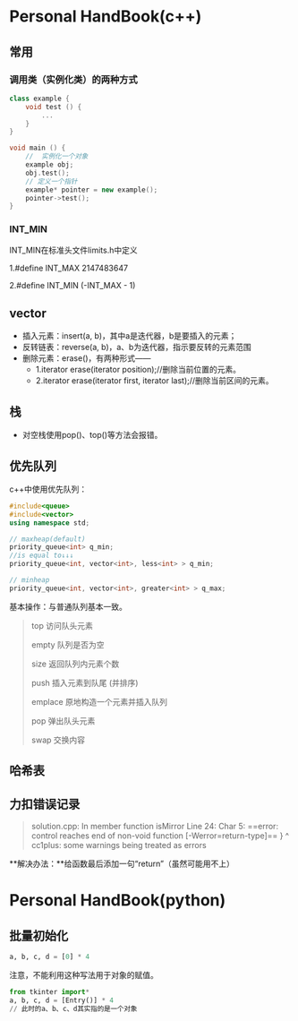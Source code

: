 # Personal HandBook(c++)

## 常用
### 调用类（实例化类）的两种方式

```c++
class example {
    void test () {
		...
    }
}

void main () {
    //  实例化一个对象
    example obj;
    obj.test();
    // 定义一个指针
    example* pointer = new example();
    pointer->test();
}
```

### INT_MIN

INT_MIN在标准头文件limits.h中定义

1.#define INT_MAX 2147483647

2.#define INT_MIN (-INT_MAX - 1)

## vector

- 插入元素：insert(a, b)，其中a是迭代器，b是要插入的元素；
- 反转链表：reverse(a, b)，a、b为迭代器，指示要反转的元素范围
- 删除元素：erase()，有两种形式——
    - 1.iterator erase(iterator position);//删除当前位置的元素。
    - 2.iterator erase(iterator first, iterator last);//删除当前区间的元素。

## 栈

- 对空栈使用pop()、top()等方法会报错。

## 优先队列

c++中使用优先队列：

```c++
#include<queue>
#include<vector>
using namespace std;

// maxheap(default)
priority_queue<int> q_min;
//is equal to↓↓↓
priority_queue<int, vector<int>, less<int> > q_min;

// minheap
priority_queue<int, vector<int>, greater<int> > q_max;
```

基本操作：与普通队列基本一致。

> top 访问队头元素 
>
> empty 队列是否为空 
>
> size 返回队列内元素个数 
>
> push 插入元素到队尾 (并排序) 
>
> emplace 原地构造一个元素并插入队列 
>
> pop 弹出队头元素 
>
> swap 交换内容



## 哈希表

## 力扣错误记录

>solution.cpp: In member function isMirror
>Line 24: Char 5: ==error: control reaches end of non-void function [-Werror=return-type]==
>     }
>     ^
>cc1plus: some warnings being treated as errors

**解决办法：**给函数最后添加一句“return”（虽然可能用不上）

# Personal HandBook(python)

## 批量初始化

```python
a, b, c, d = [0] * 4
```

注意，不能利用这种写法用于对象的赋值。

```python
from tkinter import*
a, b, c, d = [Entry()] * 4
// 此时的a、b、c、d其实指的是一个对象
```

